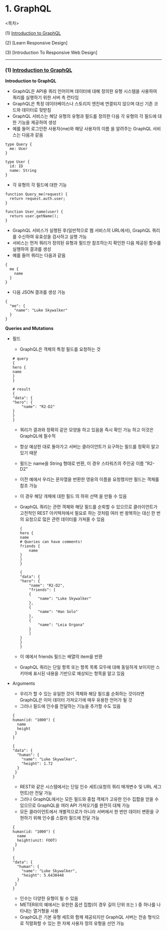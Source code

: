 # 1. GraphQL

<목차>

(1) [Introduction to GraphQL](#1-introduction-to-graphqlhttpsgraphqlorglearn)

(2) [Learn Responsive Design]

(3) [Introduction To Responsive Web Design]

---

### (1) [Introduction to GraphQL](https://graphql.org/learn/)

**Introduction to GraphQL**

- GraphQL은 API용 쿼리 언어이며 데이터에 대해 정의한 유형 시스템을 사용하여 쿼리를 실행하기 위한 서버 측 런타임
- GraphQL은 특정 데이터베이스나 스토리지 엔진에 연결되지 않으며 대신 기존 코드와 데이터로 뒷받침
- GraphQL 서비스는 해당 유형의 유형과 필드를 정의한 다음 각 유형의 각 필드에 대한 기능을 제공하여 생성
- 예를 들어 로그인한 사용자(me)와 해당 사용자의 이름 을 알려주는 GraphQL 서비스는 다음과 같음

```
type Query {
  me: User
}

type User {
  id: ID
  name: String
}
```

- 각 유형의 각 필드에 대한 기능

```
function Query_me(request) {
  return request.auth.user;
}

function User_name(user) {
  return user.getName();
}
```

- GraphQL 서비스가 실행된 후(일반적으로 웹 서비스의 URL에서), GraphQL 쿼리를 수신하여 유효성을 검사하고 실행 가능
- 서비스는 먼저 쿼리가 정의된 유형과 필드만 참조하는지 확인한 다음 제공된 함수를 실행하여 결과를 생성
- 예를 들어 쿼리는 다음과 같음

```
{
  me {
    name
  }
}
```

- 다음 JSON 결과를 생성 가능

```
{
  "me": {
    "name": "Luke Skywalker"
  }
}
```

**Queries and Mutations**

- 필드

  - GraphQL은 객체의 특정 필드를 요청하는 것

  ```
  # query
  {
  hero {
  name
  }
  }

  # result
  {
  "data": {
  "hero": {
      "name": "R2-D2"
  }
  }
  }
  ```

  - 쿼리가 결과와 정확히 같은 모양을 하고 있음을 즉시 확인 가능 하고 이것은 GraphQL에 필수적
  - 항상 예상한 대로 돌아가고 서버는 클라이언트가 요구하는 필드를 정확히 알고 있기 때문
  - 필드는 name을 String 형태로 반환, 이 경우 스타워즈의 주인공 이름 "R2-D2"
  - 이전 예에서 우리는 문자열을 반환한 영웅의 이름을 요청했지만 필드는 객체를 참조 가능
  - 이 경우 해당 개체에 대한 필드 의 하위 선택 을 만들 수 있음
  - GraphQL 쿼리는 관련 객체와 해당 필드를 순회할 수 있으므로 클라이언트가 고전적인 REST 아키텍처에서 필요로 하는 것처럼 여러 번 왕복하는 대신 한 번의 요청으로 많은 관련 데이터를 가져올 수 있음

    ```
    {
    hero {
    name
    # Queries can have comments!
    friends {
        name
    }
    }
    }

    {
    "data": {
    "hero": {
        "name": "R2-D2",
        "friends": [
        {
            "name": "Luke Skywalker"
        },
        {
            "name": "Han Solo"
        },
        {
            "name": "Leia Organa"
        }
        ]
    }
    }
    }
    ```

  - 이 예에서 friends 필드는 배열의 item을 반환
  - GraphQL 쿼리는 단일 항목 또는 항목 목록 모두에 대해 동일하게 보이지만 스키마에 표시된 내용을 기반으로 예상되는 항목을 알고 있음

- Arguments

  - 우리가 할 수 있는 유일한 것이 객체와 해당 필드를 순회하는 것이라면 GraphQL은 이미 데이터 가져오기에 매우 유용한 언어가 될 것
  - 그러나 필드에 인수를 전달하는 기능을 추가할 수도 있음

  ```
  {
  human(id: "1000") {
    name
    height
   }
  }

  {
  "data": {
    "human": {
      "name": "Luke Skywalker",
      "height": 1.72
    }
   }
  }
  ```

  - REST와 같은 시스템에서는 단일 인수 세트(요청의 쿼리 매개변수 및 URL 세그먼트)만 전달 가능
  - 그러나 GraphQL에서는 모든 필드와 중첩 객체가 고유한 인수 집합을 얻을 수 있으므로 GraphQL을 여러 API 가져오기를 완전히 대체 가능
  - 모든 클라이언트에서 개별적으로가 아니라 서버에서 한 번만 데이터 변환을 구현하기 위해 인수를 스칼라 필드에 전달 가능

  ```
  {
  human(id: "1000") {
    name
    height(unit: FOOT)
   }
  }

  {
  "data": {
    "human": {
      "name": "Luke Skywalker",
      "height": 5.6430448
    }
   }
  }
  ```

  - 인수는 다양한 유형이 될 수 있음
  - METER위의 예에서는 유한한 옵션 집합(이 경우 길이 단위 또는 ) 중 하나를 나타내는 열거형을 사용
  - GraphQL은 기본 유형 세트와 함께 제공되지만 GraphQL 서버는 전송 형식으로 직렬화할 수 있는 한 자체 사용자 정의 유형을 선언 가능
